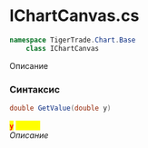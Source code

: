 
# IChartCanvas.cs
```csharp
namespace TigerTrade.Chart.Base  
    class IChartCanvas
```

Описание

### Синтаксис
```csharp
double GetValue(double y)
```

<mark style="color:red;">**`y`**</mark> <mark style="color:yellow;">`double`</mark>  
 *Описание*  
  

                    
                    